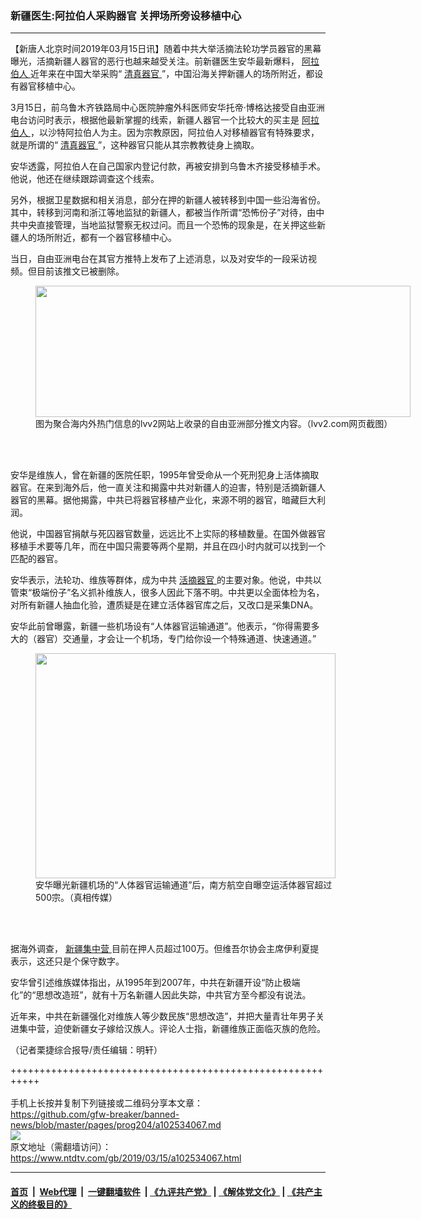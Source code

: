 ### 新疆医生:阿拉伯人采购器官 关押场所旁设移植中心
------------------------

<div class="post_content" itemprop="articleBody">
 <p>
  【新唐人北京时间2019年03月15日讯】随着中共大举活摘法轮功学员器官的黑幕曝光，活摘新疆人器官的恶行也越来越受关注。前新疆医生安华最新爆料，
  <a href="https://www.ntdtv.com/gb/阿拉伯人.htm">
   阿拉伯人
  </a>
  近年来在中国大举采购“
  <a href="https://www.ntdtv.com/gb/清真器官.htm">
   清真器官
  </a>
  ”，中国沿海关押新疆人的场所附近，都设有器官移植中心。
 </p>
 <p>
  3月15日，前乌鲁木齐铁路局中心医院肿瘤外科医师安华托帝‧博格达接受自由亚洲电台访问时表示，根据他最新掌握的线索，新疆人器官一个比较大的买主是
  <a href="https://www.ntdtv.com/gb/阿拉伯人.htm">
   阿拉伯人
  </a>
  ，以沙特阿拉伯人为主。因为宗教原因，阿拉伯人对移植器官有特殊要求，就是所谓的“
  <a href="https://www.ntdtv.com/gb/清真器官.htm">
   清真器官
  </a>
  ”，这种器官只能从其宗教教徒身上摘取。
 </p>
 <p>
  安华透露，阿拉伯人在自己国家内登记付款，再被安排到乌鲁木齐接受移植手术。他说，他还在继续跟踪调查这个线索。
 </p>
 <p>
  另外，根据卫星数据和相关消息，部分在押的新疆人被转移到中国一些沿海省份。其中，转移到河南和浙江等地监狱的新疆人，都被当作所谓“恐怖份子”对待，由中共中央直接管理，当地监狱警察无权过问。而且一个恐怖的现象是，在关押这些新疆人的场所附近，都有一个器官移植中心。
 </p>
 <p>
  当日，自由亚洲电台在其官方推特上发布了上述消息，以及对安华的一段采访视频。但目前该推文已被删除。
 </p>
 <figure class="wp-caption aligncenter" id="attachment_102534264" style="width: 600px">
  <img alt="" class="size-medium wp-image-102534264" height="210" src="https://www.ntdtv.com/assets/uploads/2019/03/15b83daa4c2f743982777e19afe7e1f1-600x210.jpg" width="600">
   <br/><figcaption class="wp-caption-text">
    图为聚合海内外热门信息的lvv2网站上收录的自由亚洲部分推文内容。（lvv2.com网页截图）
   </figcaption><br/>
  </img>
 </figure><br/>
 <p>
  安华是维族人，曾在新疆的医院任职，1995年曾受命从一个死刑犯身上活体摘取器官。在来到海外后，他一直关注和揭露中共对新疆人的迫害，特别是活摘新疆人器官的黑幕。据他揭露，中共已将器官移植产业化，来源不明的器官，暗藏巨大利润。
 </p>
 <p>
  他说，中国器官捐献与死囚器官数量，远远比不上实际的移植数量。在国外做器官移植手术要等几年，而在中国只需要等两个星期，并且在四小时内就可以找到一个匹配的器官。
 </p>
 <p>
  安华表示，法轮功、维族等群体，成为中共
  <a href="https://www.ntdtv.com/gb/活摘器官.htm">
   活摘器官
  </a>
  的主要对象。他说，中共以管束“极端份子”名义抓补维族人，很多人因此下落不明。中共更以全面体检为名，对所有新疆人抽血化验，遭质疑是在建立活体器官库之后，又改口是采集DNA。
 </p>
 <p>
  安华此前曾曝露，新疆一些机场设有“人体器官运输通道”。他表示，“你得需要多大的（器官）交通量，才会让一个机场，专门给你设一个特殊通道、快速通道。”
 </p>
 <figure class="wp-caption aligncenter" id="attachment_102534086" style="width: 480px">
  <img alt="" class="size-full wp-image-102534086" height="360" src="https://www.ntdtv.com/assets/uploads/2019/03/0-1.jpg" width="480">
   <br/><figcaption class="wp-caption-text">
    安华曝光新疆机场的“人体器官运输通道”后，南方航空自曝空运活体器官超过500宗。（真相传媒）
   </figcaption><br/>
  </img>
 </figure><br/>
 <p>
  据海外调查，
  <a href="https://www.ntdtv.com/gb/新疆集中营.htm">
   新疆集中营
  </a>
  目前在押人员超过100万。但维吾尔协会主席伊利夏提表示，这还只是个保守数字。
 </p>
 <p>
  安华曾引述维族媒体指出，从1995年到2007年，中共在新疆开设“防止极端化”的“思想改造班”，就有十万名新疆人因此失踪，中共官方至今都没有说法。
 </p>
 <p>
  近年来，中共在新疆强化对维族人等少数民族“思想改造”，并把大量青壮年男子关进集中营，迫使新疆女子嫁给汉族人。评论人士指，新疆维族正面临灭族的危险。
 </p>
 <p>
  （记者栗捷综合报导/责任编辑：明轩）
 </p>
 <div class="single_ad">
 </div>
</div>

+++++++++++++++++++++++++++++++++++++++++++++++++++++++++++<br/><br/>
手机上长按并复制下列链接或二维码分享本文章：<br/>
https://github.com/gfw-breaker/banned-news/blob/master/pages/prog204/a102534067.md <br/>
<a href='https://github.com/gfw-breaker/banned-news/blob/master/pages/prog204/a102534067.md'><img src='https://github.com/gfw-breaker/banned-news/blob/master/pages/prog204/a102534067.md.png'/></a> <br/>
原文地址（需翻墙访问）：https://www.ntdtv.com/gb/2019/03/15/a102534067.html


------------------------
#### [首页](https://github.com/gfw-breaker/banned-news/blob/master/README.md) &nbsp;|&nbsp; [Web代理](https://github.com/labour-camp/helloworld) &nbsp;|&nbsp; [一键翻墙软件](https://github.com/gfw-breaker/nogfw/blob/master/README.md) &nbsp;| [《九评共产党》](https://github.com/gfw-breaker/9ping.md/blob/master/README.md#九评之一评共产党是什么) | [《解体党文化》](https://github.com/gfw-breaker/jtdwh.md/blob/master/README.md) | [《共产主义的终极目的》](https://github.com/gfw-breaker/gczydzjmd.md/blob/master/README.md)


